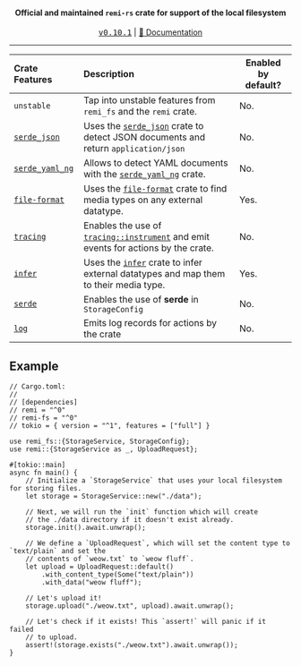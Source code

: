 <div align="center">
    <h4>Official and maintained <code>remi-rs</code> crate for support of the local filesystem</h4>
    <kbd><a href="https://github.com/Noelware/remi-rs/releases/0.10.1">v0.10.1</a></kbd> | <a href="https://docs.rs/remi">📜 Documentation</a>
    <hr />
</div>

| Crate Features    | Description                                                                            | Enabled by default?  |
| :---------------- | :------------------------------------------------------------------------------------- | -------------------- |
| `unstable`        | Tap into unstable features from `remi_fs` and the `remi` crate.                        | No.                  |
| [`serde_json`]    | Uses the [`serde_json`] crate to detect JSON documents and return `application/json`   | No.                  |
| [`serde_yaml_ng`] | Allows to detect YAML documents with the [`serde_yaml_ng`] crate.                      | No.                  |
| [`file-format`]   | Uses the [`file-format`] crate to find media types on any external datatype.           | Yes.                 |
| [`tracing`]       | Enables the use of [`tracing::instrument`] and emit events for actions by the crate.   | No.                  |
| [`infer`]         | Uses the [`infer`] crate to infer external datatypes and map them to their media type. | Yes.                 |
| [`serde`]         | Enables the use of **serde** in `StorageConfig`                                        | No.                  |
| [`log`]           | Emits log records for actions by the crate                                             | No.                  |

## Example
```rust,no_run
// Cargo.toml:
//
// [dependencies]
// remi = "^0"
// remi-fs = "^0"
// tokio = { version = "^1", features = ["full"] }

use remi_fs::{StorageService, StorageConfig};
use remi::{StorageService as _, UploadRequest};

#[tokio::main]
async fn main() {
    // Initialize a `StorageService` that uses your local filesystem for storing files.
    let storage = StorageService::new("./data");

    // Next, we will run the `init` function which will create
    // the ./data directory if it doesn't exist already.
    storage.init().await.unwrap();

    // We define a `UploadRequest`, which will set the content type to `text/plain` and set the
    // contents of `weow.txt` to `weow fluff`.
    let upload = UploadRequest::default()
        .with_content_type(Some("text/plain"))
        .with_data("weow fluff");

    // Let's upload it!
    storage.upload("./weow.txt", upload).await.unwrap();

    // Let's check if it exists! This `assert!` will panic if it failed
    // to upload.
    assert!(storage.exists("./weow.txt").await.unwrap());
}
```

[`tracing::instrument`]: https://docs.rs/tracing/*/tracing/attr.instrument.html
[`serde_yaml_ng`]: https://crates.io/crates/serde_yaml_ng
[`file-format`]: https://crates.io/crates/file-format
[`serde_json`]: https://crates.io/crates/serde_json
[`tracing`]: https://crates.io/crates/tracing
[`infer`]: https://crates.io/crates/infer
[`serde`]: https://serde.rs
[`log`]: https://crates.io/crates/log
